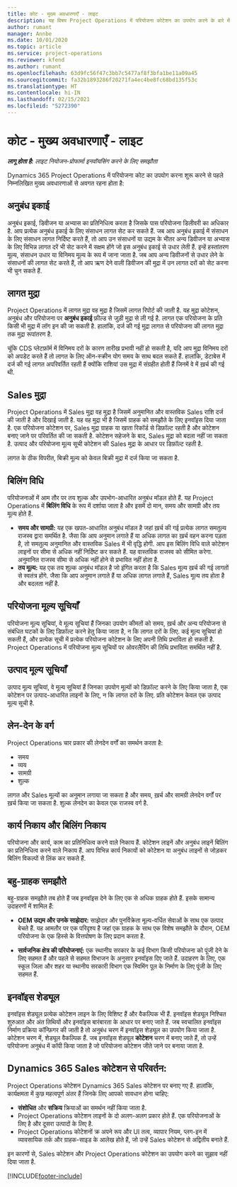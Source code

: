 ```yaml
---
title: कोट - मुख्य अवधारणाएँ - लाइट
description: यह विषय Project Operations में परियोजना कोटेशन का उपयोग करने के बारे में जानकारी प्रदान करता है.
author: rumant
manager: Annbe
ms.date: 10/01/2020
ms.topic: article
ms.service: project-operations
ms.reviewer: kfend
ms.author: rumant
ms.openlocfilehash: 63d9fc56f47c3bb7c5477af8f3bfa1be11a09a45
ms.sourcegitcommit: fa32b1893286f20271fa4ec4be8fc68bd135f53c
ms.translationtype: HT
ms.contentlocale: hi-IN
ms.lasthandoff: 02/15/2021
ms.locfileid: "5272390"
---
```

# <a name="quotes---key-concepts---lite"></a>कोट - मुख्य अवधारणाएँ - लाइट

_**लागू होता है:** लाइट नियोजन-प्रोफार्मा इनवॉयसिंग करने के लिए समझौता_


Dynamics 365 Project Operations में परियोजना कोट का उपयोग करना शुरू करने से पहले निम्नलिखित मुख्य अवधारणाओं से अवगत रहना होता है:

## <a name="contracting-unit"></a>अनुबंध इकाई

अनुबंध इकाई, डिवीजन या अभ्यास का प्रतिनिधित्व करता है जिसके पास परियोजना डिलीवरी का अधिकार है. आप प्रत्येक अनुबंध इकाई के लिए संसाधन लागत सेट कर सकते हैं. जब आप अनुबंध इकाई में संसाधन के लिए संसाधन लागत निर्दिष्ट करते हैं, तो आप उन संसाधनों या उद्यम के भीतर अन्य डिवीजन या अभ्यास के लिए विभिन्न लागत दरें भी सेट करने में सक्षम होंगे जो इस अनुबंध इकाई से उधार लेती हैं. इन्हें हस्तांतरण मूल्य, संसाधन उधार या विनिमय मूल्य के रूप में जाना जाता है. जब आप अन्य डिवीजनों से उधार लेने के संसाधनों की लागत सेट करते हैं, तो आप ऋण देने वाली डिवीजन की मुद्रा में उन लागत दरों को सेट करना भी चुन सकते हैं.

## <a name="cost-currency"></a>लागत मुद्रा

Project Operations में लागत मुद्रा वह मुद्रा है जिसमें लागत रिपोर्ट की जाती है. यह मुद्रा कोटेशन, अनुबंध और परियोजना पर **अनुबंध इकाई** फ़ील्ड से जुड़ी मुद्रा से ली गई है. लागत एक परियोजना के प्रति किसी भी मुद्रा में लॉग इन की जा सकती है. हालांकि, दर्ज की गई मुद्रा लागत से परियोजना की लागत मुद्रा तक मुद्रा रूपांतरण है.

चूंकि CDS प्लेटफ़ॉर्म में विनिमय दरों के कारण तारीख प्रभावी नहीं हो सकती है, यदि आप मुद्रा विनिमय दरों को अपडेट करते हैं तो लागत के लिए ऑन-स्क्रीन योग समय के साथ बदल सकते हैं. हालांकि, डेटाबेस में दर्ज की गई लागत अपरिवर्तित रहती हैं क्योंकि राशियां उस मुद्रा में संग्रहीत होती हैं जिनमें वे में ख़र्च की गई थी.

## <a name="sales-currency"></a>Sales मुद्रा

Project Operations में Sales मुद्रा वह मुद्रा है जिसमें अनुमानित और वास्तविक Sales राशि दर्ज की जाती है और दिखाई जाती है. यह वह मुद्रा भी है जिसमें ग्राहक को समझौते के लिए इनवॉइस दिया जाता है. एक परियोजना कोटेशन पर, Sales मुद्रा ग्राहक या खाता रिकॉर्ड से डिफ़ॉल्ट रहती है और कोटेशन बनाए जाने पर परिवर्तित की जा सकती है. कोटेशन सहेजने के बाद, Sales मुद्रा को बदला नहीं जा सकता है. उत्पाद और परियोजना मूल्य सूची कोटेशन की Sales मुद्रा के आधार पर डिफ़ॉल्ट रहती है.

लागत के ठीक विपरीत, बिक्री मूल्य को केवल बिक्री मुद्रा में दर्ज किया जा सकता है.

## <a name="billing-method"></a>बिलिंग विधि

परियोजनाओं में आम तौर पर तय शुल्क और उपभोग-आधारित अनुबंध मॉडल होते हैं. यह Project Operations में **बिलिंग विधि** के रूप में दर्शाया जाता है और इसमें दो मान, समय और सामग्री और तय मूल्य होते हैं.

- **समय और सामग्री:** यह एक खपत-आधारित अनुबंध मॉडल है जहां ख़र्च की गई प्रत्येक लागत समतुल्य राजस्व द्वारा समर्थित है. जैसा कि आप अनुमान लगाते हैं या अधिक लागत का ख़र्च वहन करना पड़ता है, तो समतुल्य अनुमानित और वास्तविक Sales में भी वृद्धि होगी. आप इस बिलिंग विधि वाले कोटेशन लाइनों पर सीमा से अधिक नहीं निर्दिष्ट कर सकते हैं. यह वास्तविक राजस्व को सीमित करेगा. अनुमानित राजस्व सीमा से अधिक नहीं होने से प्रभावित नहीं होता है.
- **तय मूल्य:** यह एक तय शुल्क अनुबंध मॉडल है जो इंगित करता है कि Sales मूल्य ख़र्च की गई लागतों से स्वतंत्र होंगे. जैसा कि आप अनुमान लगाते हैं या अधिक लागत लगाते हैं, Sales मूल्य तय होता है और बदलता नहीं है.

## <a name="project-price-lists"></a>परियोजना मूल्य सूचियाँ

परियोजना मूल्य सूचियां, वे मूल्य सूचियां हैं जिनका उपयोग कीमतों को समय, ख़र्च और अन्य परियोजना से संबंधित घटकों के लिए डिफ़ॉल्ट करने हेतु किया जाता है, न कि लागत दरों के लिए. कई मूल्य सूचियां हो सकती हैं, और प्रत्येक सूची में प्रत्येक परियोजना कोटेशन के लिए अपनी तिथि प्रभाविता हो सकती है. Project Operations में परियोजना मूल्य सूचियों पर ओवरलैपिंग की तिथि प्रभाविता समर्थित नहीं है.

## <a name="product-price-lists"></a>उत्पाद मूल्य सूचियाँ

उत्पाद मूल्य सूचियां, वे मूल्य सूचियां हैं जिनका उपयोग मूल्यों को डिफ़ॉल्ट करने के लिए किया जाता है, एक कोटेशन पर उत्पाद-आधारित लाइनों के लिए, न कि लागत दरों के लिए. प्रति कोटेशन केवल एक उत्पाद मूल्य सूची है.

## <a name="transaction-classes"></a>लेन-देन के वर्ग

Project Operations चार प्रकार की लेनदेन वर्गों का समर्थन करता है:

- समय
- व्यय
- सामग्री
- शुल्क

लागत और Sales मूल्यों का अनुमान लगाया जा सकता है और समय, ख़र्च और सामग्री लेनदेन वर्गों पर ख़र्च किया जा सकता है. शुल्क लेनदेन का केवल एक राजस्व वर्ग है.

## <a name="work-entities-and-billing-entities"></a>कार्य निकाय और बिलिंग निकाय

परियोजना और कार्य, काम का प्रतिनिधित्व करने वाले निकाय हैं. कोटेशन लाइनें और अनुबंध लाइनें बिलिंग का प्रतिनिधित्व करने वाले निकाय हैं. आप विभिन्न कार्य निकायों को कोटेशन या अनुबंध लाइनों से जोड़कर बिलिंग विकल्पों से लिंक कर सकते हैं.

## <a name="multi-customer-deals"></a>बहु-ग्राहक समझौते

बहु-ग्राहक समझौते तब होते हैं जब इनवॉइस देने के लिए एक से अधिक ग्राहक होते हैं. इसके सामान्य उदाहरणों में शामिल हैं:

- **OEM उद्यम और उनके साझेदार:** साझेदार और पुनर्विक्रेता मूल्य-वर्धित सेवाओं के साथ एक उत्पाद बेचते हैं. यह आमतौर पर एक परिदृश्य है जहां एक ग्राहक के साथ एक विशेष समझौते के दौरान, OEM परियोजना के एक हिस्से के वित्तपोषण के लिए प्रदान करता है. 

- **सार्वजनिक क्षेत्र की परियोजनाएं:** एक स्थानीय सरकार के कई विभाग किसी परियोजना को पूंजी देने के लिए सहमत हैं और पहले से सहमत विभाजन के अनुसार इनवॉइस दिए जाते हैं. उदाहरण के लिए, एक स्कूल जिला और शहर या स्थानीय सरकारी विभाग एक स्विमिंग पूल के निर्माण के लिए पूंजी के लिए सहमत हैं.

## <a name="invoice-schedules"></a>इनवॉइस शेड्यूल

इनवॉइस शेड्यूल प्रत्येक कोटेशन लाइन के लिए विशिष्ट हैं और वैकल्पिक भी हैं. इनवॉइस शेड्यूल निश्चित शुरुआत और अंत तिथियों और इनवॉइस बारंबारता के आधार पर बनाए जाते हैं. जब स्वचालित इनवॉइस निर्माण प्रक्रिया कॉन्फ़िगर की जाती है तो अनुबंध चरण में इनवॉइस शेड्यूल का उपयोग किया जाता है. कोटेशन चरण में, शेड्यूल वैकल्पिक हैं. जब इनवॉइस शेड्यूल **कोटेशन** चरण में बनाए जाते हैं, तो उन्हें परियोजना अनुबंध में कॉपी किया जाता है जो परियोजना कोटेशन जीते जाने पर बनाया जाता है.

## <a name="changes-from-dynamics-365-sales-quote"></a>Dynamics 365 Sales कोटेशन से परिवर्तन:

Project Operations कोटेशन Dynamics 365 Sales कोटेशन पर बनाए गए हैं. हालांकि, कार्यक्षमता में कुछ महत्वपूर्ण अंतर हैं जिनके लिए आपको सावधान होना चाहिए:

- **संशोधित** और **सक्रिय** क्रियाओं का समर्थन नहीं किया जाता है.
- Project Operations कोटेशन लाइनों के दो अलग-अलग प्रकार होते हैं. एक परियोजनाओं के लिए है और दूसरा उत्पादों के लिए है.
- Project Operations कोटेशनों क्र अपने रूप और UI तत्व, व्यापार नियम, प्लग-इन में व्यावसायिक तर्क और ग्राहक-साइड के आलेख होते हैं, जो उन्हें Sales कोटेशन से अद्वितीय बनाते हैं.

इन कारणों से, Sales कोटेशन और Project Operations कोटेशन का उपयोग करने का सुझाव नहीं दिया जाता है.


[!INCLUDE[footer-include](../../includes/footer-banner.md)]